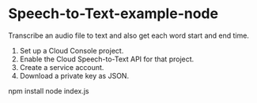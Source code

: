 # Speech-to-Text-example-node
Transcribe an audio file to text and also get each word start and end time.

1. Set up a Cloud Console project.
2. Enable the Cloud Speech-to-Text API for that project.
3. Create a service account.
4. Download a private key as JSON.

npm install 
node index.js
